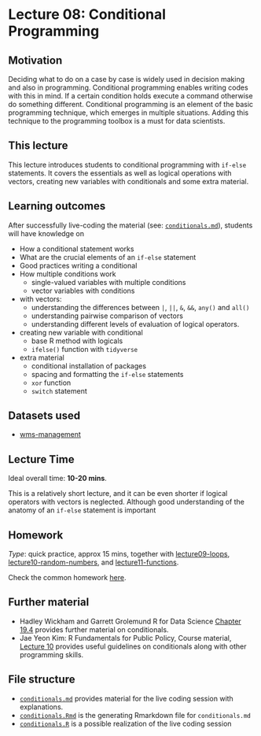 # Lecture 08: Conditional Programming

## Motivation

Deciding what to do on a case by case is widely used in decision making and also in programming. Conditional programming enables writing codes with this in mind. If a certain condition holds execute a command otherwise do something different. Conditional programming is an element of the basic programming technique, which emerges in multiple situations. Adding this technique to the programming toolbox is a must for data scientists.

## This lecture

This lecture introduces students to conditional programming with `if-else` statements. It covers the essentials as well as logical operations with vectors, creating new variables with conditionals and some extra material.


## Learning outcomes
After successfully live-coding the material (see: [`conditionals.md`](https://github.com/gabors-data-analysis/da-coding-rstats/blob/main/lecture08-conditionals/conditionals.md)), students will have knowledge on

- How a conditional statement works
- What are the crucial elements of an `if-else` statement
- Good practices writing a conditional
- How multiple conditions work
  - single-valued variables with multiple conditions
  - vector variables with conditions
- with vectors:
  - understanding the differences between `|`, `||`, `&`, `&&`, `any()` and `all()`
  - understanding pairwise comparison of vectors
  - understanding different levels of evaluation of logical operators.
- creating new variable with conditional
  - base R method with logicals
  - `ifelse()` function with `tidyverse`  
- extra material
  - conditional installation of packages
  - spacing and formatting the `if-else` statements
  - `xor` function
  - `switch` statement 

## Datasets used

- [wms-management](https://gabors-data-analysis.com/datasets/#wms-management-survey)

## Lecture Time

Ideal overall time: **10-20 mins**.

This is a relatively short lecture, and it can be even shorter if logical operators with vectors is neglected. Although good understanding of the anatomy of an `if-else` statement is important

## Homework

*Type*: quick practice, approx 15 mins, together with [lecture09-loops](https://github.com/gabors-data-analysis/da-coding-rstats/edit/main/lecture09-loops), [lecture10-random-numbers](https://github.com/gabors-data-analysis/da-coding-rstats/edit/main/lecture10-random-numbers), and [lecture11-functions](https://github.com/gabors-data-analysis/da-coding-rstats/edit/main/lecture11-functions).

Check the common homework [here](https://github.com/gabors-data-analysis/da-coding-rstats/blob/main/lecture11-functions/README.md).

## Further material

  - Hadley Wickham and Garrett Grolemund R for Data Science [Chapter 19.4](https://r4ds.had.co.nz/functions.html) provides further material on conditionals.
  - Jae Yeon Kim: R Fundamentals for Public Policy, Course material, [Lecture 10](https://github.com/KDIS-DSPPM/r-fundamentals/blob/main/lecture_notes/10_functional_programming.Rmd) provides useful guidelines on conditionals along with other programming skills.


## File structure
  
  - [`conditionals.md`](https://github.com/gabors-data-analysis/da-coding-rstats/blob/main/lecture08-conditionals/conditionals.md) provides material for the live coding session with explanations.
  - [`conditionals.Rmd`](https://github.com/gabors-data-analysis/da-coding-rstats/blob/main/lecture08-conditionals/conditionals.Rmd) is the generating Rmarkdown file for `conditionals.md`
  - [`conditionals.R`](https://github.com/gabors-data-analysis/da-coding-rstats/blob/main/lecture08-conditionals/conditionals.R) is a possible realization of the live coding session
